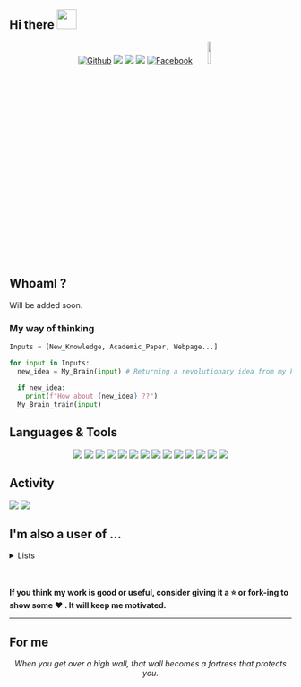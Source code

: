 ## Hi there <img src="https://media.giphy.com/media/hvRJCLFzcasrR4ia7z/giphy.gif" width="35px">

<p align="center">
<!--   <a href=""><img src="https://img.shields.io/badge/linkedin-%230077B5.svg?&style=for-the-badge&logo=linkedin&logoColor=white" /></a>&nbsp;&nbsp;&nbsp;&nbsp; -->
  <a href="https://github.com/RxstydnR/RxstydnR" target="_blank"><img alt="Github" src="https://img.shields.io/badge/GitHub-%2312100E.svg?&style=for-the-badge&logo=Github&logoColor=white" /></a> 
  <a href="https://www.instagram.com/xstydn/?hl=ja"><img src="https://img.shields.io/badge/instagram-%23E4405F.svg?&style=for-the-badge&logo=Instagram&logoColor=white"/></a>
  <a href="https://twitter.com/a1b2c3d4xbx"><img src="https://img.shields.io/badge/twitter-%231DA1F2.svg?&style=for-the-badge&logo=twitter&logoColor=white" /></a>
  <a href="kkataryo1018@gmail.com"><img src="https://img.shields.io/badge/gmail-%23D14836.svg?&style=for-the-badge&logo=gmail&logoColor=white" /></a>
  <a href="https://www.facebook.com/ryoya.katafuchi/"><img src="https://img.shields.io/badge/facebook-%231877F2.svg?&style=for-the-badge&logo=facebook&logoColor=white" alt="Facebook"/></a>
  <a href="https://www.slideshare.net/RyoyaKatafuchi"><img src="https://www.vectorlogo.zone/logos/slideshare/slideshare-ar21.svg" width="10%" /></a>
</p>


## WhoamI ?

Will be added soon.

### My way of thinking

```python
Inputs = [New_Knowledge, Academic_Paper, Webpage...]

for input in Inputs:
  new_idea = My_Brain(input) # Returning a revolutionary idea from my knowledge and experience.
  
  if new_idea:
    print(f"How about {new_idea} ??")
  My_Brain_train(input)
```

## Languages & Tools

<!-- <code><img height="40" src="https://raw.githubusercontent.com/github/explore/80688e429a7d4ef2fca1e82350fe8e3517d3494d/topics/python/python.png"></code>
<code><img height="40" src="https://raw.githubusercontent.com/github/explore/80688e429a7d4ef2fca1e82350fe8e3517d3494d/topics/tensorflow/tensorflow.png"></code>
<code><img height="40" src="https://raw.githubusercontent.com/github/explore/80688e429a7d4ef2fca1e82350fe8e3517d3494d/topics/jupyter-notebook/jupyter-notebook.png"></code> -->

<!--
<code><a href="https://www.python.org/" target="_blank"><img height="50" src="https://www.vectorlogo.zone/logos/python/python-ar21.svg"></a></code>
<code><a href="https://www.tensorflow.org/" target="_blank"><img height="50" src="https://www.vectorlogo.zone/logos/tensorflow/tensorflow-ar21.svg"></a></code>
<code><a href="https://pytorch.org/" target="_blank"><img height="50" src="https://www.vectorlogo.zone/logos/pytorch/pytorch-ar21.svg"></a></code>
<code><a href="https://jupyter.org/" target="_blank"><img height="50" src="https://www.vectorlogo.zone/logos/jupyter/jupyter-ar21.svg"></a></code>
<code><img height="40" src="https://raw.githubusercontent.com/github/explore/80688e429a7d4ef2fca1e82350fe8e3517d3494d/topics/scikit-learn/scikit-learn.png"></code>
<code><img height="40" src="https://raw.githubusercontent.com/github/explore/80688e429a7d4ef2fca1e82350fe8e3517d3494d/topics/r/r.png"></code>
<code><img height="40" src="https://raw.githubusercontent.com/github/explore/80688e429a7d4ef2fca1e82350fe8e3517d3494d/topics/matlab/matlab.png"></code>
<code><img height="40" src="https://raw.githubusercontent.com/github/explore/d92924b1d925bb134e308bd29c9de6c302ed3beb/topics/terminal/terminal.png"></code>
<code><img height="40" src="https://raw.githubusercontent.com/github/explore/80688e429a7d4ef2fca1e82350fe8e3517d3494d/topics/markdown/markdown.png"></code>
<code><img height="40" src="https://raw.githubusercontent.com/github/explore/80688e429a7d4ef2fca1e82350fe8e3517d3494d/topics/git/git.png"></code>
<code><img height="40" src="https://raw.githubusercontent.com/github/explore/89bdd9644f44d1b12180fd512b95574fe4c54617/topics/github-api/github-api.png"></code>
<code><img height="40" src="https://raw.githubusercontent.com/github/explore/80688e429a7d4ef2fca1e82350fe8e3517d3494d/topics/chrome/chrome.png"></code>
<code><img height="40" src="https://raw.githubusercontent.com/github/explore/80688e429a7d4ef2fca1e82350fe8e3517d3494d/topics/macos/macos.png"></code>
-->
<p align="center">
<img src="https://img.shields.io/badge/python%20-%2314354C.svg?&style=for-the-badge&logo=python&logoColor=white"/>
<img src="https://img.shields.io/badge/Keras%20-%23D00000.svg?&style=for-the-badge&logo=Keras&logoColor=white"/>
<img src="https://img.shields.io/badge/TensorFlow%20-%23FF6F00.svg?&style=for-the-badge&logo=TensorFlow&logoColor=white" />
<img src="https://img.shields.io/badge/PyTorch%20-%23EE4C2C.svg?&style=for-the-badge&logo=PyTorch&logoColor=white" />
<img src="https://img.shields.io/badge/pandas%20-%23150458.svg?&style=for-the-badge&logo=pandas&logoColor=white" />
<img src="https://img.shields.io/badge/numpy%20-%23013243.svg?&style=for-the-badge&logo=numpy&logoColor=white" />
<img src="https://img.shields.io/badge/Jupyter%20-%23F37626.svg?&style=for-the-badge&logo=Jupyter&logoColor=white" />
<img src="https://img.shields.io/badge/r-%23276DC3.svg?&style=for-the-badge&logo=r&logoColor=white"/>
<img src="https://img.shields.io/badge/java-%23ED8B00.svg?&style=for-the-badge&logo=java&logoColor=white"/>
<img src="https://img.shields.io/badge/markdown-%23000000.svg?&style=for-the-badge&logo=markdown&logoColor=white"/>
<img src="https://img.shields.io/badge/shell_script%20-%23121011.svg?&style=for-the-badge&logo=gnu-bash&logoColor=white"/>
<img src="https://img.shields.io/badge/latex%20-%23008080.svg?&style=for-the-badge&logo=latex&logoColor=white"/>
<img src="https://img.shields.io/badge/github%20-%23121011.svg?&style=for-the-badge&logo=github&logoColor=white"/>
<img src="https://img.shields.io/badge/git%20-%23F05033.svg?&style=for-the-badge&logo=git&logoColor=white"/>
</p>



## Activity


<p align="left"><img src="https://github-readme-stats.vercel.app/api?username=RxstydnR&count_private=true&show_icons=true" />
  <img src="https://github-readme-stats.vercel.app/api/top-langs/?username=RxstydnR" /></p>


## I'm also a user of ...

<details>
<summary> Lists </summary>
<p>
<img src="https://www.vectorlogo.zone/logos/airbnb/airbnb-ar21.svg"/>
<img src="https://www.vectorlogo.zone/logos/awesomelogos/awesomelogos-ar21.svg"/>
<img src="https://www.vectorlogo.zone/logos/asus/asus-ar21.svg"/>
<img src="https://www.vectorlogo.zone/logos/apple/apple-ar21.svg"/>
<img src="https://www.vectorlogo.zone/logos/apple_appstore/apple_appstore-ar21.svg"/>
<img src="https://www.vectorlogo.zone/logos/amazon/amazon-ar21.svg"/>
<img src="https://www.vectorlogo.zone/logos/bluetooth/bluetooth-ar21.svg"/>
<img src="https://www.vectorlogo.zone/logos/box/box-ar21.svg"/>
<img src="https://www.vectorlogo.zone/logos/brave/brave-ar21.svg"/>
<img src="https://www.vectorlogo.zone/logos/costco/costco-ar21.svg"/>
<img src="https://www.vectorlogo.zone/logos/deepl/deepl-ar21.svg"/>
<img src="https://www.vectorlogo.zone/logos/dropbox/dropbox-ar21.svg"/>
<img src="https://www.vectorlogo.zone/logos/elsevier/elsevier-ar21.svg"/>
<img src="https://www.vectorlogo.zone/logos/facebook/facebook-ar21.svg"/>
<img src="https://www.vectorlogo.zone/logos/google_drive/google_drive-ar21.svg"/>
<img src="https://www.vectorlogo.zone/logos/google_maps/google_maps-ar21.svg"/>
<img src="https://www.vectorlogo.zone/logos/ieee/ieee-ar21.svg"/>
<img src="https://www.vectorlogo.zone/logos/imgur/imgur-ar21.svg"/>
<img src="https://www.vectorlogo.zone/logos/kaggle/kaggle-ar21.svg"/>
<img src="https://www.vectorlogo.zone/logos/line/line-ar21.svg"/>
<img src="https://www.vectorlogo.zone/logos/linkedin/linkedin-ar21.svg"/>
<img src="https://www.vectorlogo.zone/logos/linux/linux-ar21.svg"/>
<img src="https://www.vectorlogo.zone/logos/medium/medium-ar21.svg"/>
<img src="https://www.vectorlogo.zone/logos/microsoft/microsoft-ar21.svg"/>
<img src="https://www.vectorlogo.zone/logos/netflix/netflix-ar21.svg"/>
<img src="https://www.vectorlogo.zone/logos/nvidia/nvidia-ar21.svg"/>
<img src="https://www.vectorlogo.zone/logos/opencv/opencv-ar21.svg"/>
<img src="https://www.vectorlogo.zone/logos/oreilly/oreilly-ar21.svg"/>
<img src="https://www.vectorlogo.zone/logos/paypal/paypal-ar21.svg"/>
<img src=https://www.vectorlogo.zone/logos/pepsi/pepsi-ar21.svg""/>
<img src="https://www.vectorlogo.zone/logos/pinterest/pinterest-ar21.svg"/>
<img src="https://www.vectorlogo.zone/logos/pixabay/pixabay-ar21.svg"/>
<img src="https://www.vectorlogo.zone/logos/pringles/pringles-ar21.svg"/>
<img src="https://www.vectorlogo.zone/logos/apple_safari/apple_safari-ar21.svg"/>
<img src="https://www.vectorlogo.zone/logos/samsung/samsung-ar21.svg"/>
<img src="https://www.vectorlogo.zone/logos/shell/shell-ar21.svg"/>
<img src="https://www.vectorlogo.zone/logos/slideshare/slideshare-ar21.svg"/>
<img src="https://www.vectorlogo.zone/logos/skype/skype-ar21.svg"/>
<img src="https://www.vectorlogo.zone/logos/softbank/softbank-ar21.svg"/>
<img src="https://www.vectorlogo.zone/logos/spotify/spotify-ar21.svg"/>
<img src="https://www.vectorlogo.zone/logos/stackoverflow/stackoverflow-ar21.svg"/>
<img src="https://www.vectorlogo.zone/logos/starbucks/starbucks-ar21.svg"/>
<img src="https://www.vectorlogo.zone/logos/tripadvisor/tripadvisor-ar21.svg"/>
<img src="https://www.vectorlogo.zone/logos/trivago/trivago-ar21.svg"/>
<img src="https://www.vectorlogo.zone/logos/udemy/udemy-ar21.svg"/>
<img src="https://www.vectorlogo.zone/logos/visualstudio_code/visualstudio_code-ar21.svg"/>
<img src="https://www.vectorlogo.zone/logos/vogue/vogue-ar21.svg"/>
<img src="https://www.vectorlogo.zone/logos/apple_xcode/apple_xcode-ar21.svg"/>
<img src="https://www.vectorlogo.zone/logos/yahoo/yahoo-ar21.svg"/>
<img src="https://www.vectorlogo.zone/logos/youtube/youtube-ar21.svg"/>
<img src="https://www.vectorlogo.zone/logos/zoomus/zoomus-ar21.svg"/>
</p>
</details>



<br><br>
**If you think my work is good or useful, consider giving it a :star: or fork-ing to show some :heart: . It will keep me motivated.**

---

## For me

<p align="center">
   <i>When you get over a high wall, that wall becomes a fortress that protects you.</i>
   <br>
<!--    <i>You miss 100% of the shots you don't take.</i> -->
   <br>
</p>

<!--

Here are some ideas to get you started:

- 🔭 I’m currently working on ...
- 🌱 I’m currently learning ...
- 👯 I’m looking to collaborate on ...
- 🤔 I’m looking for help with ...
- 💬 Ask me about ...
- 📫 How to reach me: ...
- 😄 Pronouns: ...
- ⚡ Fun fact: ...
-->
